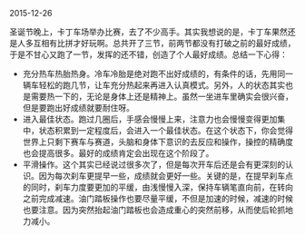 2015-12-26

圣诞节晚上，卡丁车场举办比赛，去了不少高手。其实我想说的是，卡丁车果然还是人多互相有比拼才好玩啊。总共开了三节，前两节都没有打破之前的最好成绩，于是不甘心又跑了一节，发挥的还不错，创造了个人最好成绩。总结一下心得：

* 充分热车热胎热身。冷车冷胎是绝对跑不出好成绩的，有条件的话，先用同一辆车轻松的跑几节，让车充分热起来再进入认真模式。另外，人的状态其实也是需要热一下的，无论是身体上还是精神上。虽然一坐进车里确实会很兴奋，但是要跑出好成绩就要耐住呀。
* 进入最佳状态。跑过几圈后，手感会慢慢上来，注意力也会慢慢变得更加集中，状态积累到一定程度后，会进入一个最佳状态。在这个状态下，你会觉得世界上只剩下赛车与赛道，头脑和身体下意识的去反应和操作，操控的精确度也会提高很多。最好的成绩肯定会出现在这个阶段了。
* 平滑操作。这个其实已经说过很多次了，但是每次开车后还是会有更深刻的认识。因为每次刹车更提早一些，成绩就会更好一些。关键的是，在提早刹车点的同时，刹车力度要更加的平缓，由浅慢慢入深，保持车辆笔直向前，在转向之前完成减速。油门踏板操作也要尽量平缓，不但是加速的时候，减速的时候也要注意。因为突然抬起油门踏板也会造成重心的突然前移，从而使后轮抓地力减小。
